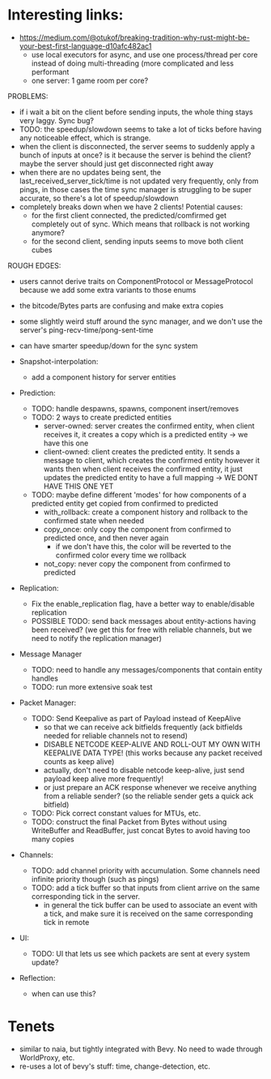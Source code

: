 # Interesting links:

* https://medium.com/@otukof/breaking-tradition-why-rust-might-be-your-best-first-language-d10afc482ac1
  - use local executors for async, and use one process/thread per core instead of doing multi-threading (more complicated and less performant
  - one server: 1 game room per core?


PROBLEMS:
- if i wait a bit on the client before sending inputs, the whole thing stays very laggy. Sync bug?
- TODO: the speedup/slowdown seems to take a lot of ticks before having any noticeable effect, which is strange.
- when the client is disconnected, the server seems to suddenly apply a bunch of inputs at once? is it because the server is behind the client?
  maybe the server should just get disconnected right away
- when there are no updates being sent, the last_received_server_tick/time is not updated very frequently, only from pings,
  in those cases the time sync manager is struggling to be super accurate, so there's a lot of speedup/slowdown
- completely breaks down when we have 2 clients! Potential causes:
  - for the first client connected, the predicted/comfirmed get completely out of sync. Which means that rollback is not working anymore?
  - for the second client, sending inputs seems to move both client cubes


ROUGH EDGES:
- users cannot derive traits on ComponentProtocol or MessageProtocol because we add some extra variants to those enums
- the bitcode/Bytes parts are confusing and make extra copies
- some slightly weird stuff around the sync manager, and we don't use the server's ping-recv-time/pong-sent-time
- can have smarter speedup/down for the sync system

- Snapshot-interpolation:
  - add a component history for server entities

- Prediction:
  - TODO: handle despawns, spawns, component insert/removes
  - TODO: 2 ways to create predicted entities
    - server-owned: server creates the confirmed entity, when client receives it, it creates a copy which is a predicted entity -> we have this one
    - client-owned: client creates the predicted entity. It sends a message to client, which creates the confirmed entity however it wants
      then when client receives the confirmed entity, it just updates the predicted entity to have a full mapping -> WE DONT HAVE THIS ONE YET
  - TODO: maybe define different 'modes' for how components of a predicted entity get copied from confirmed to predicted
    - with_rollback: create a component history and rollback to the confirmed state when needed
    - copy_once: only copy the component from confirmed to predicted once, and then never again
      - if we don't have this, the color will be reverted to the confirmed color every time we rollback
    - not_copy: never copy the component from confirmed to predicted

- Replication:
  - Fix the enable_replication flag, have a better way to enable/disable replication
  - POSSIBLE TODO: send back messages about entity-actions having been received? (we get this for free with reliable channels, but we need to notify the replication manager)

- Message Manager
  - TODO: need to handle any messages/components that contain entity handles
  - TODO: run more extensive soak test


- Packet Manager:
  - TODO: Send Keepalive as part of Payload instead of KeepAlive
    - so that we can receive ack bitfields frequently (ack bitfields needed for reliable channels not to resend)
    - DISABLE NETCODE KEEP-ALIVE AND ROLL-OUT MY OWN WITH KEEPALIVE DATA TYPE! (this works because any packet received counts as keep alive)
    - actually, don't need to disable netcode keep-alive, just send payload keep alive more frequently!
    - or just prepare an ACK response whenever we receive anything from a reliable sender? (so the reliable sender gets a quick ack bitfield)
  - TODO: Pick correct constant values for MTUs, etc.
  - TODO: construct the final Packet from Bytes without using WriteBuffer and ReadBuffer, just concat Bytes to avoid having too many copies

- Channels:
  - TODO: add channel priority with accumulation. Some channels need infinite priority though (such as pings)
  - TODO: add a tick buffer so that inputs from client arrive on the same corresponding tick in the server.
    - in general the tick buffer can be used to associate an event with a tick, and make sure it is received on the same corresponding tick in remote

- UI:
  - TODO: UI that lets us see which packets are sent at every system update?

- Reflection: 
  - when can use this?


# Tenets

* similar to naia, but tightly integrated with Bevy. No need to wade through WorldProxy, etc.
* re-uses a lot of bevy's stuff: time, change-detection, etc.